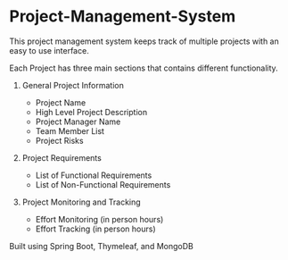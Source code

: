 # Project-Management-System

This project management system keeps track of multiple projects with an easy to use interface.

Each Project has three main sections that contains different functionality.

1. General Project Information
    - Project Name
    - High Level Project Description
    - Project Manager Name
    - Team Member List
    - Project Risks
    
2. Project Requirements
    - List of Functional Requirements
    - List of Non-Functional Requirements
    
3. Project Monitoring and Tracking
    - Effort Monitoring (in person hours)
    - Effort Tracking (in person hours)

Built using Spring Boot, Thymeleaf, and MongoDB
